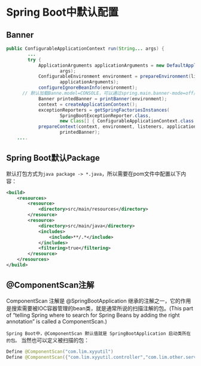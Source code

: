 Spring Boot中默认配置
======
Banner
------
```java
public ConfigurableApplicationContext run(String... args) {
		...
		try {
			ApplicationArguments applicationArguments = new DefaultApplicationArguments(
					args);
			ConfigurableEnvironment environment = prepareEnvironment(listeners,
					applicationArguments);
			configureIgnoreBeanInfo(environment);
      // 默认加载Banne.model=CONSOLE，可以通过spring.main.banner-mode=off属性更改
			Banner printedBanner = printBanner(environment);
			context = createApplicationContext();
			exceptionReporters = getSpringFactoriesInstances(
					SpringBootExceptionReporter.class,
					new Class[] { ConfigurableApplicationContext.class }, context);
			prepareContext(context, environment, listeners, applicationArguments,
					printedBanner);
    ....
```
Spring Boot默认Package
------
默认打包方式为`java package -> *.java`，所以需要在pom文件中配置以下内容：
``` xml
<build>
    <resources>
        <resource>
            <directory>src/main/resources</directory>
        </resource>
        <resource>
            <directory>src/main/java</directory>
            <includes>
                <include>**/.*</include>
            </includes>
            <filtering>true</filtering>
        </resource>
    </resources>
</build>
```
@ComponentScan注解
------
ComponentScan 注解是 @SpringBootApplication 继承的注解之一，它的作用是搜索需要被IOC容器管理的bean类，就是通常所说的扫描注解的包。(This part of “telling Spring where to search for Spring Beans by adding the right annotation” is called a ComponentScan.)

`Spring Boot中，@ComponentScan 默认值就是 SpringBootApplication 启动类所在的包。`
当然也可以定义被扫描的包：
```java
Define @ComponentScan("com.lim.xyyutil")
Define @ComponentScan({"com.lim.xyyutil.controller","com.lim.other.service"})
```
